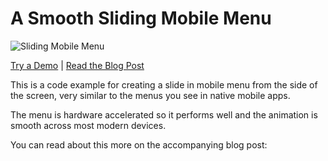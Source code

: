 A Smooth Sliding Mobile Menu
============================

![Sliding Mobile Menu](http://apeatling.com/wp-content/uploads/2014/01/menu1-1000x400.png)

[Try a Demo](http://apeatling.com/demos/smooth-menu/) | [Read the Blog Post](http://apeatling.com/2014/building-smooth-sliding-mobile-menu/)

This is a code example for creating a slide in mobile menu from the side of the screen, very similar to the menus you see in native mobile apps.

The menu is hardware accelerated so it performs well and the animation is smooth across most modern devices.

You can read about this more on the accompanying blog post:
